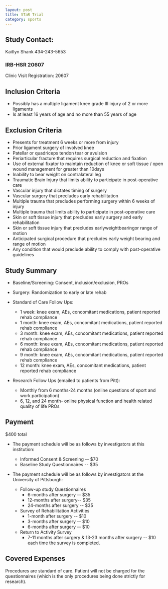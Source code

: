 ```yaml
---
layout: post
title: STaR Trial
category: sports
---
```


## Study Contact:  
Kaitlyn Shank
434-243-5653

### IRB-HSR 20607
Clinic Visit Registration:
20607

##  Inclusion Criteria

-	Possibly has a multiple ligament knee grade III injury of 2 or more ligaments
-	Is at least 16 years of age and no more than 55 years of age

##  Exclusion Criteria

-	Presents for treatment 6 weeks or more from injury
-	Prior ligament surgery of involved knee
-	Patellar or quadriceps tendon tear or avulsion
-	Periarticular fracture that requires surgical reduction and fixation
-	Use of external fixator to maintain reduction of knee or soft tissue / open wound management for greater than 10days
-	Inability to bear weight on contralateral leg
-	Traumatic Brain Injury that limits ability to participate in post-operative care
-	Vascular injury that dictates timing of surgery
-	Vascular surgery that precludes early rehabilitation
-	Multiple trauma that precludes performing surgery within 6 weeks of injury
-	Multiple trauma that limits ability to participate in post-operative care
-	Skin or soft tissue injury that precludes early surgery and early rehabilitation
-	Skin or soft tissue injury that precludes earlyweightbearingor range of motion
-	Anticipated surgical procedure that precludes early weight bearing and range of motion
-	Any condition that would preclude ability to comply with post-operative guidelines

## Study Summary

- Baseline/Screening: Consent, inclusion/exclusion, PROs
- Surgery:  Randomization to early or late rehab

- Standard of Care Follow Ups:
  - 1 week: knee exam, AEs, concomitant medications, patient reported rehab compliance
  -	1 month: knee exam, AEs, concomitant medications, patient reported rehab compliance
  -	3 month: knee exam, AEs, concomitant medications, patient reported rehab compliance
  -	6 month: knee exam, AEs, concomitant medications, patient reported rehab compliance
  -	9 month: knee exam, AEs, concomitant medications, patient reported rehab compliance
  -	12 month: knee exam, AEs, concomitant medications, patient reported rehab compliance

- Research Follow Ups (emailed to patients from Pitt):
  -	Monthly from 6 months-24 months (online questions  of sport and work participation)
  -	6, 12, and 24 month- online physical function and health related quality of life PROs


## Payment
$400 total

- The payment schedule will be as follows by investigators at this institution: 
	- Informed Consent & Screening -- $70 
	- Baseline Study Questionnaires -- $35 

- The payment schedule will be as follows by investigators at the University of Pittsburgh: 
	- Follow-up study Questionnaires 
		- 6-months after surgery -- $35 
		- 12-months after surgery-- $35 
		- 24-months after surgery -- $35 
	- Survey of Rehabilitation Activities 
		- 1-month after surgery -- $10 
		- 3-months after surgery -- $10 
		- 6-months after surgery -- $10 
	- Return to Activity Survey 
		- 7-11 months after surgery & 13-23 months after surgery -- $10 each time the survey is 		completed.

## Covered Expenses
Procedures are standard of care.  Patient will not be charged for the questionnaires (which is the only procedures being done strictly for research).
